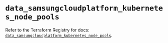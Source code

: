 # `data_samsungcloudplatform_kubernetes_node_pools`

Refer to the Terraform Registry for docs: [`data_samsungcloudplatform_kubernetes_node_pools`](https://registry.terraform.io/providers/samsungsdscloud/samsungcloudplatform/3.13.0/docs/data-sources/kubernetes_node_pools).

